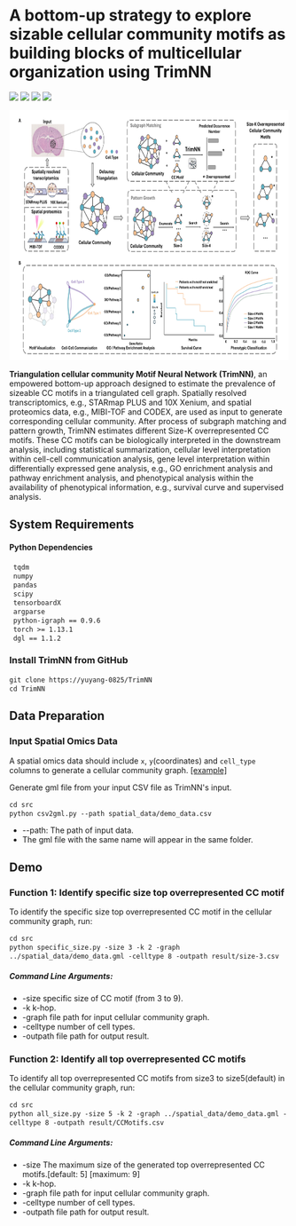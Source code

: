 # A bottom-up strategy to explore sizable cellular community motifs as building blocks of multicellular organization using TrimNN
<img src="https://img.shields.io/badge/TrimNN-v1.0.0-blue"> <img src="https://img.shields.io/badge/Platform-Linux-blue"> <img src="https://img.shields.io/badge/Language-python3-blue"> <img src="https://img.shields.io/badge/License-MIT-blue">

<p align="center">
  <img height="450" width="750" src="https://github.com/yuyang-0825/TrimNN/blob/main/figure/Figure.png"/>
</p>

**Triangulation cellular community Motif Neural Network (TrimNN)**, an empowered bottom-up approach designed to estimate the prevalence of sizeable CC motifs in a triangulated cell graph. Spatially resolved transcriptomics, e.g., STARmap PLUS and 10X Xenium, and spatial proteomics data, e.g., MIBI-TOF and CODEX, are used as input to generate corresponding cellular community. After process of subgraph matching and pattern growth, TrimNN estimates different Size-K overrepresented CC motifs. These CC motifs can be biologically interpreted in the downstream analysis, including statistical summarization, cellular level interpretation within cell-cell communication analysis, gene level interpretation within differentially expressed gene analysis, e.g., GO enrichment analysis and pathway enrichment analysis, and phenotypical analysis within the availability of phenotypical information, e.g., survival curve and supervised analysis. 


## System Requirements
#### Python Dependencies
``` 
 tqdm
 numpy
 pandas
 scipy
 tensorboardX
 argparse
 python-igraph == 0.9.6
 torch >= 1.13.1
 dgl == 1.1.2
```

### Install TrimNN from GitHub
```
git clone https://yuyang-0825/TrimNN
cd TrimNN
```
## Data Preparation

### Input Spatial Omics Data
A spatial omics data should include ```x```, ```y```(coordinates) and ```cell_type```  columns to generate a cellular community graph. [[example]](https://github.com/yuyang-0825/TrimNN/blob/main/spatial_data/demo_data.csv)

Generate gml file from your input CSV file as TrimNN's input.
```
cd src 
python csv2gml.py --path spatial_data/demo_data.csv
```
* --path: The path of input data.
* The gml file with the same name will appear in the same folder.

 
## Demo

### Function 1: Identify specific size top overrepresented CC motif
To identify the specific size top overrepresented CC motif in the cellular community graph, run:
```
cd src
python specific_size.py -size 3 -k 2 -graph ../spatial_data/demo_data.gml -celltype 8 -outpath result/size-3.csv
```
##### Command Line Arguments:
*	-size specific size of CC motif (from 3 to 9).
*	-k k-hop.
*	-graph  file path for input cellular community graph.
*	-celltype number of cell types.
*	-outpath file path for output result.

### Function 2: Identify all top overrepresented CC motifs
To identify all top overrepresented CC motifs from size3 to size5(default) in the cellular community graph, run:
```
cd src
python all_size.py -size 5 -k 2 -graph ../spatial_data/demo_data.gml -celltype 8 -outpath result/CCMotifs.csv
```
##### Command Line Arguments:
*	-size The maximum size of the generated top overrepresented CC motifs.[default: 5] [maximum: 9]
*	-k k-hop.
*	-graph  file path for input cellular community graph.
*	-celltype number of cell types.
*	-outpath file path for output result.
